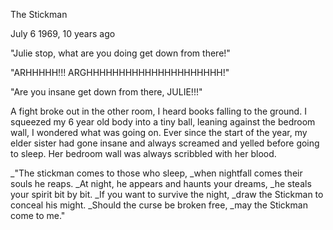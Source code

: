 The Stickman

July 6 1969, 10 years ago

"Julie stop, what are you doing get down from there!"

"ARHHHHH!!! ARGHHHHHHHHHHHHHHHHHHHHH!"

"Are you insane get down from there, JULIE!!!"

A fight broke out in the other room, I heard books falling to the ground. I squeezed my 6 year old body into a tiny ball, leaning against the bedroom wall, I wondered what was going on. Ever since the start of the year, my elder sister had gone insane and always screamed and yelled before going to sleep. Her bedroom wall was always scribbled with her blood.

_"The stickman comes to those who sleep,
_when nightfall comes their souls he reaps.
_At night, he appears and haunts your dreams,
_he steals your spirit bit by bit.
_If you want to survive the night,
_draw the Stickman to conceal his might.
_Should the curse be broken free,
_may the Stickman come to me."

